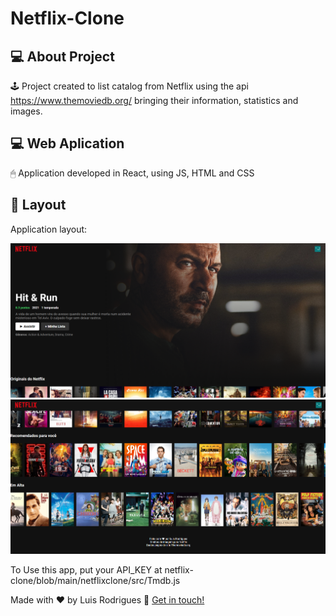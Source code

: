# Netflix-Clone

## 💻 About Project

🕹️ Project created to list catalog from Netflix using the api https://www.themoviedb.org/ bringing their information, statistics and images.

## 💻 Web Aplication

🖱 Application developed in React, using JS, HTML and CSS

## 🎨 Layout
Application layout:

<p float="left">
  <img src="https://github.com/lhmrodrigues/netflix-clone/blob/main/images/initial.png" width="800" />
  <img src="https://github.com/lhmrodrigues/netflix-clone/blob/main/images/list.png" width="800" />    
</p>

To Use this app, put your API_KEY at netflix-clone/blob/main/netflixclone/src/Tmdb.js

Made with ♥ by Luis Rodrigues :wave: [Get in touch!](https://www.linkedin.com/in/luis-henrique-miranda-rodrigues-b12580155/)

[React]: https://pt-br.reactjs.org/
[Material UI]: https://material-ui.com/pt/
